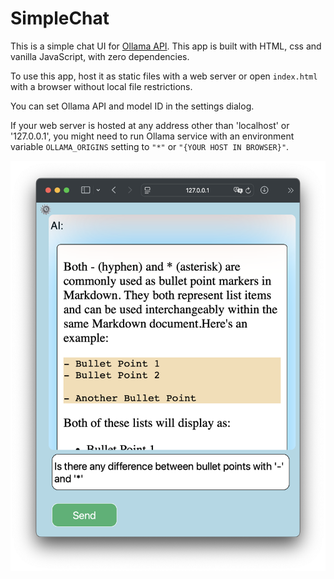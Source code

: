 # SimpleChat

This is a simple chat UI for [Ollama API](https://github.com/ollama/ollama/blob/main/docs/api.md). This app is built with HTML, css and vanilla JavaScript, with zero dependencies.

To use this app, host it as static files with a web server or open `index.html` with a browser without local file restrictions.

You can set Ollama API and model ID in the settings dialog.

If your web server is hosted at any address other than 'localhost' or '127.0.0.1', you might need to run Ollama service with an environment variable `OLLAMA_ORIGINS` setting to `"*"` or `"{YOUR HOST IN BROWSER}"`.

![Screenshot](./screenshot.png)